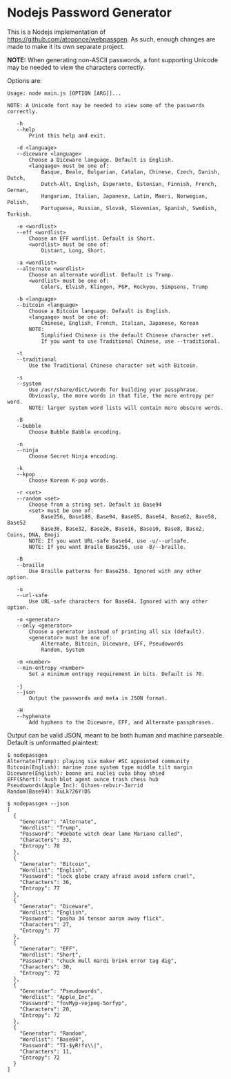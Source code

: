 # Nodejs Password Generator

This is a Nodejs implementation of https://github.com/atoponce/webpassgen. As
such, enough changes are made to make it its own separate project.

**NOTE:** When generating non-ASCII passwords, a font supporting Unicode may be
needed to view the characters correctly.

Options are:

    Usage: node main.js [OPTION [ARG]]...
    
    NOTE: A Unicode font may be needed to view some of the passwords correctly.
    
       -h
       --help
           Print this help and exit.
    
       -d <language>
       --diceware <language>
           Choose a Diceware language. Default is English.
           <language> must be one of:
               Basque, Beale, Bulgarian, Catalan, Chinese, Czech, Danish, Dutch,
               Dutch-Alt, English, Esperanto, Estonian, Finnish, French, German,
               Hungarian, Italian, Japanese, Latin, Maori, Norwegian, Polish,
               Portuguese, Russian, Slovak, Slovenian, Spanish, Swedish, Turkish.
    
       -e <wordlist>
       --eff <wordlist>
           Choose an EFF wordlist. Default is Short.
           <wordlist> must be one of:
               Distant, Long, Short.
    
       -a <wordlist>
       --alternate <wordlist>
           Choose an alternate wordlist. Default is Trump.
           <wordlist> must be one of:
               Colors, Elvish, Klingon, PGP, Rockyou, Simpsons, Trump
    
       -b <language>
       --bitcoin <language>
           Choose a Bitcoin language. Default is English.
           <language> must be one of:
               Chinese, English, French, Italian, Japanese, Korean
           NOTE:
               Simplified Chinese is the default Chinese character set.
               If you want to use Traditional Chinese, use --traditional.
    
       -t
       --traditional
           Use the Traditional Chinese character set with Bitcoin.
    
       -s
       --system
           Use /usr/share/dict/words for building your passphrase.
           Obviously, the more words in that file, the more entropy per word.
           NOTE: larger system word lists will contain more obscure words.
    
       -B
       --bubble
           Choose Bubble Babble encoding.
    
       -n
       --ninja
           Choose Secret Ninja encoding.
    
       -k
       --kpop
           Choose Korean K-pop words.
    
       -r <set>
       --random <set>
           Choose from a string set. Default is Base94
           <set> must be one of:
               Base256, Base188, Base94, Base85, Base64, Base62, Base58, Base52
               Base36, Base32, Base26, Base16, Base10, Base8, Base2, Coins, DNA, Emoji
           NOTE: If you want URL-safe Base64, use -u/--urlsafe.
           NOTE: If you want Braile Base256, use -B/--braille.
    
       -B
       --braille
           Use Braille patterns for Base256. Ignored with any other option.
    
       -u
       --url-safe
           Use URL-safe characters for Base64. Ignored with any other option.
    
       -o <generator>
       --only <generator>
           Choose a generator instead of printing all six (default).
           <generator> must be one of:
               Alternate, Bitcoin, Diceware, EFF, Pseudowords
               Random, System
    
       -m <number>
       --min-entropy <number>
           Set a minimum entropy requirement in bits. Default is 70.
    
       -j
       --json
           Output the passwords and meta in JSON format.
    
       -H
       --hyphenate
           Add hyphens to the Diceware, EFF, and Alternate passphrases.
    
Output can be valid JSON, meant to be both human and machine parseable. Default
is unformatted plaintext:

    $ nodepassgen
    Alternate(Trump): playing six maker #SC appointed community
    Bitcoin(English): marine zone system type middle tilt margin
    Diceware(English): boone ani nuclei cuba bhoy shied
    EFF(Short): hush blot agent ounce trash chess hub
    Pseudowords(Apple_Inc): Qihxes-rebvir-3arrid
    Random(Base94): XuLk?26Y!DS

    $ nodepassgen --json
    [
      {
        "Generator": "Alternate",
        "Wordlist": "Trump",
        "Password": "#debate witch dear lame Mariano called",
        "Characters": 33,
        "Entropy": 78
      },
      {
        "Generator": "Bitcoin",
        "Wordlist": "English",
        "Password": "lock globe crazy afraid avoid inform cruel",
        "Characters": 36,
        "Entropy": 77
      },
      {
        "Generator": "Diceware",
        "Wordlist": "English",
        "Password": "pasha 34 tensor aaron away flick",
        "Characters": 27,
        "Entropy": 77
      },
      {
        "Generator": "EFF",
        "Wordlist": "Short",
        "Password": "chuck mull mardi brink error tag dig",
        "Characters": 30,
        "Entropy": 72
      },
      {
        "Generator": "Pseudowords",
        "Wordlist": "Apple_Inc",
        "Password": "fovMyp-vejpeg-5orfyp",
        "Characters": 20,
        "Entropy": 72
      },
      {
        "Generator": "Random",
        "Wordlist": "Base94",
        "Password": "TI-$yR!fx\\|",
        "Characters": 11,
        "Entropy": 72
      }
    ]
